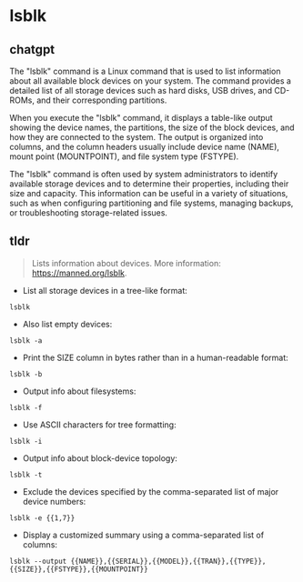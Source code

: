 # lsblk 
## chatgpt 
The "lsblk" command is a Linux command that is used to list information about all available block devices on your system. The command provides a detailed list of all storage devices such as hard disks, USB drives, and CD-ROMs, and their corresponding partitions.

When you execute the "lsblk" command, it displays a table-like output showing the device names, the partitions, the size of the block devices, and how they are connected to the system. The output is organized into columns, and the column headers usually include device name (NAME), mount point (MOUNTPOINT), and file system type (FSTYPE).

The "lsblk" command is often used by system administrators to identify available storage devices and to determine their properties, including their size and capacity. This information can be useful in a variety of situations, such as when configuring partitioning and file systems, managing backups, or troubleshooting storage-related issues. 

## tldr 
 
> Lists information about devices.
> More information: <https://manned.org/lsblk>.

- List all storage devices in a tree-like format:

`lsblk`

- Also list empty devices:

`lsblk -a`

- Print the SIZE column in bytes rather than in a human-readable format:

`lsblk -b`

- Output info about filesystems:

`lsblk -f`

- Use ASCII characters for tree formatting:

`lsblk -i`

- Output info about block-device topology:

`lsblk -t`

- Exclude the devices specified by the comma-separated list of major device numbers:

`lsblk -e {{1,7}}`

- Display a customized summary using a comma-separated list of columns:

`lsblk --output {{NAME}},{{SERIAL}},{{MODEL}},{{TRAN}},{{TYPE}},{{SIZE}},{{FSTYPE}},{{MOUNTPOINT}}`
